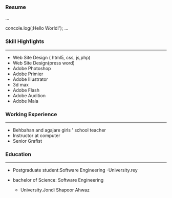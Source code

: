 ### Resume
...

concole.log(;Hello World!');
...

### Skill High1ights
---
+ Web Site Design ( html5, css, js,php)
+ Web Site Design(press word)
+ Adobe Photoshop
+ Adobe Primier
+ Adobe Illustrator
+ 3d max
+ Adobe Flash
+ Adobe Audition
+ Adobe Maia


### Working Experience
---
+ Behbahan and agajare girls ' school teacher
+ Instructor at computer
+ Senior Grafist


### Education
---

+ Postgraduate student:Software Engineering
   -University.rey 

+ bachelor of Science: Software Engineering
   - University.Jondi Shapoor Ahwaz
